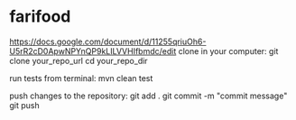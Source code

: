 # farifood
https://docs.google.com/document/d/11255qriuOh6-U5rR2cD0ApwNPYnQP9kLILVVHIfbmdc/edit
clone in your computer: 
git clone your_repo_url
cd your_repo_dir


run tests from terminal:
mvn clean test


push changes to the repository:
git add . 
git commit -m "commit message"
git push
